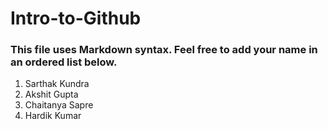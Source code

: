 # Intro-to-Github

### This file uses Markdown syntax. Feel free to add your name in an ordered list below.
1. Sarthak Kundra
2. Akshit Gupta
3. Chaitanya Sapre
4. Hardik Kumar